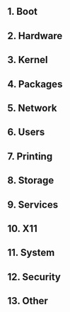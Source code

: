 ## 1. Boot
## 2. Hardware
## 3. Kernel
## 4. Packages
## 5. Network
## 6. Users
## 7. Printing
## 8. Storage
## 9. Services
## 10. X11
## 11. System
## 12. Security
## 13. Other
